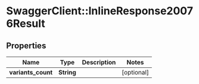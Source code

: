 # SwaggerClient::InlineResponse20076Result

## Properties
Name | Type | Description | Notes
------------ | ------------- | ------------- | -------------
**variants_count** | **String** |  | [optional] 


